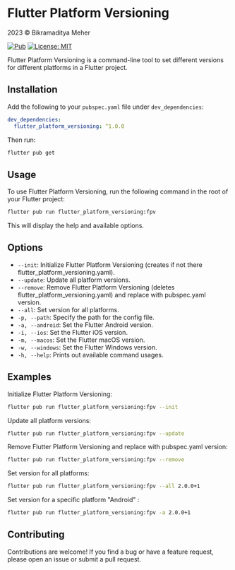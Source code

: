 # Flutter Platform Versioning

2023 © Bikramaditya Meher

[![Pub](https://img.shields.io/pub/v/flutter_platform_versioning.svg)](https://pub.dartlang.org/packages/flutter_platform_versioning) [![License: MIT](https://img.shields.io/badge/License-MIT-yellow.svg)](https://github.com/bikram0000/flutter_platform_versioning/blob/master/LICENSE)

Flutter Platform Versioning is a command-line tool to set different versions for different platforms in a Flutter project.

## Installation

Add the following to your `pubspec.yaml` file under `dev_dependencies`:

```yaml
dev_dependencies:
  flutter_platform_versioning: ^1.0.0
```

Then run:

```bash
flutter pub get
```

## Usage

To use Flutter Platform Versioning, run the following command in the root of your Flutter project:

```bash
flutter pub run flutter_platform_versioning:fpv
```

This will display the help and available options.

## Options

- `--init`: Initialize Flutter Platform Versioning (creates if not there flutter_platform_versioning.yaml).
- `--update`: Update all platform versions.
- `--remove`: Remove Flutter Platform Versioning (deletes flutter_platform_versioning.yaml) and replace with pubspec.yaml version.
- `--all`: Set version for all platforms.
- `-p, --path`: Specify the path for the config file.
- `-a, --android`: Set the Flutter Android version.
- `-i, --ios`: Set the Flutter iOS version.
- `-m, --macos`: Set the Flutter macOS version.
- `-w, --windows`: Set the Flutter Windows version.
- `-h, --help`: Prints out available command usages.

## Examples

Initialize Flutter Platform Versioning:

```bash
flutter pub run flutter_platform_versioning:fpv --init
```

Update all platform versions:

```bash
flutter pub run flutter_platform_versioning:fpv --update
```

Remove Flutter Platform Versioning and replace with pubspec.yaml version:

```bash
flutter pub run flutter_platform_versioning:fpv --remove
```

Set version for all platforms:

```bash
flutter pub run flutter_platform_versioning:fpv --all 2.0.0+1
```

Set version for a specific platform "Android" :

```bash
flutter pub run flutter_platform_versioning:fpv -a 2.0.0+1
```

## Contributing

Contributions are welcome! If you find a bug or have a feature request, please open an issue or submit a pull request.

